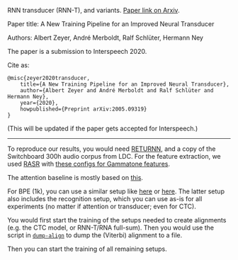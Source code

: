 RNN transducer (RNN-T), and variants.
[Paper link on Arxiv](https://arxiv.org/abs/2005.09319).

Paper title: A New Training Pipeline for an Improved Neural Transducer

Authors: Albert Zeyer, André Merboldt, Ralf Schlüter, Hermann Ney

The paper is a submission to Interspeech 2020.

Cite as:
```
@misc{zeyer2020transducer,
    title={A New Training Pipeline for an Improved Neural Transducer},
    author={Albert Zeyer and André Merboldt and Ralf Schlüter and Hermann Ney},
    year={2020},
    howpublished={Preprint arXiv:2005.09319}
}
```
(This will be updated if the paper gets accepted for Interspeech.)

---

To reproduce our results, you would need
[RETURNN](https://github.com/rwth-i6/returnn),
and a copy of the Switchboard 300h audio corpus from LDC.
For the feature extraction,
we used [RASR](https://www-i6.informatik.rwth-aachen.de/rwth-asr/)
with [these configs for Gammatone features](https://github.com/rwth-i6/returnn-experiments/tree/master/2016-lstm-paper/switchboard).

The attention baseline is mostly based on [this](https://github.com/rwth-i6/returnn-experiments/tree/master/2019-asr-e2e-trafo-vs-lstm/switchboard).

For BPE (1k), you can use a similar setup like
[here](https://github.com/rwth-i6/returnn-experiments/tree/master/2019-asr-e2e-trafo-vs-lstm/tedlium2/full-setup)
or [here](https://github.com/rwth-i6/returnn-experiments/tree/master/2018-asr-attention/librispeech/full-setup-attention).
The latter setup also includes the recognition setup,
which you can use as-is for all experiments (no matter if attention or transducer; even for CTC).

You would first start the training of the setups needed to create alignments (e.g. the CTC model, or RNN-T/RNA full-sum).
Then you would use the script in
[`dump-align`](https://github.com/rwth-i6/returnn-experiments/tree/master/2020-rnn-transducer/dump-align)
to dump the (Viterbi) alignment to a file.

Then you can start the training of all remaining setups.
